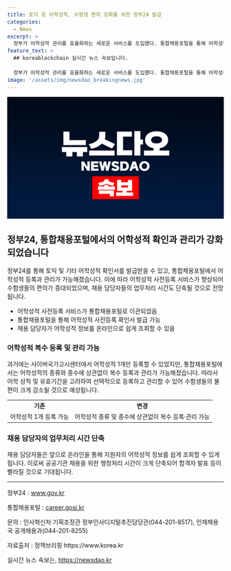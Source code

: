 ```yaml
---
title: 토익 등 어학성적, 수험생 편의 강화를 위한 정부24 발급
categories:
  - News
excerpt: >
  정부가 어학성적 관리를 효율화하는 새로운 서비스를 도입했다. 통합채용포털을 통해 어학성적을 등록하고 관리할 수 있으며, 공공기관 채용절차도 간소화된다. 이로써 취업 준비생과 공공기관 채용담당자의 부담을 덜어줄 것으로 기대된다. 또한, 정부24에서 어학성적 확인서를 발급받을 수 있고, 행정처리 시간이 단축될 것으로 예상된다. 자세한 내용은 통합채용포털에서 확인할 수 있다.
feature_text: >
  ## koreablockchain 실시간 뉴스 속보입니다.

  정부가 어학성적 관리를 효율화하는 새로운 서비스를 도입했다. 통합채용포털을 통해 어학성적을 등록하고 관리할 수 있으며, 공공기관 채용절차도 간소화된다. 이로써 취업 준비생과 공공기관 채용담당자의 부담을 덜어줄 것으로 기대된다. 또한, 정부24에서 어학성적 확인서를 발급받을 수 있고, 행정처리 시간이 단축될 것으로 예상된다. 자세한 내용은 통합채용포털에서 확인할 수 있다.
image: '/assets/img/newsdao_breakingnews.jpg'
---
```


<p><img src="/assets/img/newsdao_breakingnews.jpg" alt="koreablockchain 속보" /></p>

<h2 data-ke-size="size26">정부24, 통합채용포털에서의 어학성적 확인과 관리가 강화되었습니다</h2>

<p data-ke-size="size16">정부24를 통해 토익 및 기타 어학성적 확인서를 발급받을 수 있고, 통합채용포털에서 어학성적 등록과 관리가 가능해졌습니다. 이에 따라 어학성적 사전등록 서비스가 향상되어 수험생들의 편의가 증대되었으며, 채용 담당자들의 업무처리 시간도 단축될 것으로 전망됩니다.</p>

<ul>
  <li>어학성적 사전등록 서비스가 통합채용포털로 이관되었음</li>
  <li>통합채용포털을 통해 어학성적 사전등록 확인서 발급 가능</li>
  <li>채용 담당자가 어학성적 정보를 온라인으로 쉽게 조회할 수 있음</li>
</ul>

<h3>어학성적 복수 등록 및 관리 가능</h3>

<p data-ke-size="size16">과거에는 사이버국가고시센터에서 어학성적 1개만 등록할 수 있었지만, 통합채용포털에서는 어학성적의 종류와 종수에 상관없이 복수 등록과 관리가 가능해졌습니다. 따라서 어학 성적 및 유효기간을 고려하여 선택적으로 등록하고 관리할 수 있어 수험생들의 불편이 크게 감소될 것으로 예상됩니다.</p>

<table>
  <tr>
    <td style="text-align: center; height: 17px;"><b>기존</b></td>
    <td style="text-align: center; height: 17px;"><b>변경</b></td>
  </tr>
  <tr>
    <td style="text-align: center; height: 17px;">어학성적 1개 등록 가능</td>
    <td style="text-align: center; height: 17px;">어학성적 종류 및 종수에 상관없이 복수 등록·관리 가능</td>
  </tr>
</table>

<h3>채용 담당자의 업무처리 시간 단축</h3>

<p data-ke-size="size16">채용 담당자들은 앞으로 온라인을 통해 지원자의 어학성적 정보를 쉽게 조회할 수 있게 됩니다. 이로써 공공기관 채용을 위한 행정처리 시간이 크게 단축되어 합격자 발표 등이 빨라질 것으로 기대됩니다.</p>

<hr>

<p data-ke-size="size16">정부24 : <a href="https://www.gov.kr/">www.gov.kr</a></p>

<p data-ke-size="size16">통합채용포털 : <a href="https://career.gosi.kr">career.gosi.kr</a></p>

<p data-ke-size="size16">문의 : 인사혁신처 기획조정관 정부인사디지털추진담당관(044-201-8517), 인재채용국 공개채용과(044-201-8255)</p>

<p data-ke-size="size16">자료출처 : 정책브리핑 https://www.korea.kr</p>
실시간 뉴스 속보는, <a href="https://newsdao.kr" rel="dofollow">https://newsdao.kr</a>


